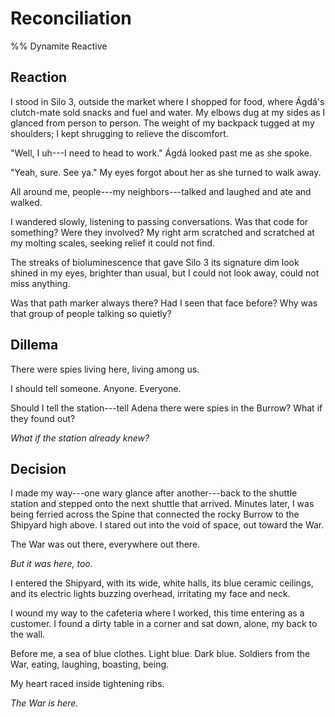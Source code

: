 # Reconciliation

%% Dynamite Reactive

<!-- _One Sentence_: Back in their Community, the teens part ways and Sase, sensing a growing paranoia within himself, heads to the Shipyard, preferring known danger to unknown danger. -->

## Reaction

<!-- Suspicion and Paranoia -->

<!--
Suspicion:
- Eavesdropping

- Fight-or-flight reflex kicking in
-->

<!--
Paranoia
- Darting eye movements
- Wide eyes
- Flinching
- Scratching compulsively
-
- Muscles that are always tense, ready to fight or run
- Sensitivity to touch and sound
- A racing heartbeat
- Raw nerves and skin

- Seeing danger symbols in everything
-->

I stood in Silo 3, outside the market where I shopped for food, where Ágdá's clutch-mate sold snacks and fuel and water.
My elbows dug at my sides as I glanced from person to person.
The weight of my backpack tugged at my shoulders; I kept shrugging to relieve the discomfort.

"Well, I uh---I need to head to work."
Ágdá looked past me as she spoke.

"Yeah, sure. See ya."
My eyes forgot about her as she turned to walk away.

All around me, people---my neighbors---talked and laughed and ate and walked.

I wandered slowly, listening to passing conversations.
Was that code for something?
Were they involved?
My right arm scratched and scratched at my molting scales, seeking relief it could not find.

The streaks of bioluminescence that gave Silo 3 its signature dim look shined in my eyes, brighter than usual, but I could not look away, could not miss anything.

Was that path marker always there?
Had I seen that face before?
Why was that group of people talking so quietly?

## Dillema

There were spies living here, living among us.

I should tell someone.
Anyone.
Everyone.

Should I tell the station---tell Adena there were spies in the Burrow? What if they found out?

*What if the station already knew?*

<!--
1. Go look for the the spies' trail?
2. Go find Kaysh?
3. Tell Adena
-->

## Decision

<!--
New Goal: Find the familiar, the normal
 -->

I made my way---one wary glance after another---back to the shuttle station and stepped onto the next shuttle that arrived.
Minutes later, I was being ferried across the Spine that connected the rocky Burrow to the Shipyard high above.
I stared out into the void of space, out toward the War.

The War was out there, everywhere out there.

*But it was here, too.*

I entered the Shipyard, with its wide, white halls, its blue ceramic ceilings, and its electric lights buzzing overhead, irritating my face and neck.

I wound my way to the cafeteria where I worked, this time entering as a customer. I found a dirty table in a corner and sat down, alone, my back to the wall.

Before me, a sea of blue clothes.
Light blue.
Dark blue.
Soldiers from the War, eating, laughing, boasting, being.

My heart raced inside tightening ribs.

*The War is here.*
